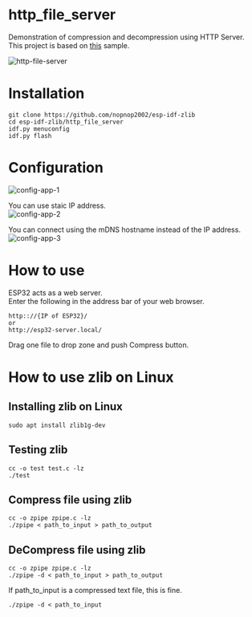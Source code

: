 # http_file_server   
Demonstration of compression and decompression using HTTP Server.   
This project is based on [this](https://github.com/espressif/esp-idf/tree/master/examples/protocols/http_server/file_serving) sample.   

![http-file-server](https://github.com/nopnop2002/esp-idf-zlib/assets/6020549/915d930d-2651-4277-b8bb-1b110fd4bb45)

# Installation

```
git clone https://github.com/nopnop2002/esp-idf-zlib
cd esp-idf-zlib/http_file_server
idf.py menuconfig
idf.py flash
```

# Configuration
![config-app-1](https://github.com/nopnop2002/esp-idf-zlib/assets/6020549/ab1b777a-2ea0-4d75-a22d-59027a4c54cc)

You can use staic IP address.   
![config-app-2](https://github.com/nopnop2002/esp-idf-zlib/assets/6020549/defd2b59-6ccf-41c4-adde-10532b74de34)

You can connect using the mDNS hostname instead of the IP address.   
![config-app-3](https://github.com/nopnop2002/esp-idf-zlib/assets/6020549/0a7fc562-0f00-4d0c-a077-f968643be074)


# How to use
ESP32 acts as a web server.   
Enter the following in the address bar of your web browser.   
```
http:://{IP of ESP32}/
or
http://esp32-server.local/
```

Drag one file to drop zone and push Compress button.   

# How to use zlib on Linux

## Installing zlib on Linux   
```
sudo apt install zlib1g-dev
```

## Testing zlib   
```
cc -o test test.c -lz
./test
```

## Compress file using zlib
```
cc -o zpipe zpipe.c -lz
./zpipe < path_to_input > path_to_output
```


## DeCompress file using zlib
```
cc -o zpipe zpipe.c -lz
./zpipe -d < path_to_input > path_to_output
```

If path_to_input is a compressed text file, this is fine.   
```
./zpipe -d < path_to_input
```

